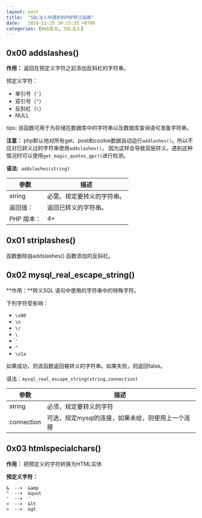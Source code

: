 ```yaml
---
layout: post
title:  "SQL注入中遇到的PHP转义函数"
date:   2018-11-25 20:15:33 +0700
categories: [Web安全, SQL注入]
---
```


## 0x00 addslashes()

**作用：** 返回在预定义字符之前添加反斜杠的字符串。

预定义字符：

* 单引号（`'`）
* 双引号（`"`）
* 反斜杠（`\`）
* NULL

tips: 该函数可用于为存储在数据库中的字符串以及数据库查询语句准备字符串。

**注意：** php默认地对所有get、post和cookie数据自动运行`addlashes()`。所以不应对已转义过的字符串使用`addslashes()`， 因为这样会导致双层转义。遇到这种情况时可以使用`get_magic_quotes_gpc()`进行检测。

**语法:**` addslashes(string)`

| 参数       | 描述                       |
| ---------- | -------------------------- |
| string     | 必需。规定要转义的字符串。 |
| 返回值：   | 返回已转义的字符串。       |
| PHP 版本： | 4+                         |

## 0x01 striplashes()

函数删除由addslashes() 函数添加的反斜杠。

## 0x02 mysql_real_escape_string()

**作用：**转义SQL 语句中使用的字符串中的特殊字符。

下列字符受影响：

* `\x00`
* `\n`
* `\r`
* `\`
* `'`
* `"`
* `\x1a`

如果成功，则该函数返回被转义的字符串。如果失败，则返回false。

语法：`mysql_real_escape_string(string,connection)`

| 参数       | 描述                                              |
| ---------- | ------------------------------------------------- |
| string     | 必须，规定要转义的字符                            |
| connection | 可选，规定mysql的连接，如果未给，则使用上一个连接 |

## 0x03 htmlspecialchars()

**作用：** 把预定义的字符转换为HTML实体

**预定义字符：**

```
&  -->  &amp
"  -->  &quot
'  -->  '
<  -->  &lt
>  -->  &gt
```

